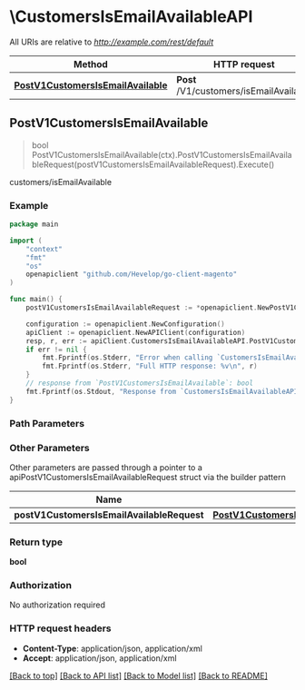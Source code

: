 # \CustomersIsEmailAvailableAPI

All URIs are relative to *http://example.com/rest/default*

Method | HTTP request | Description
------------- | ------------- | -------------
[**PostV1CustomersIsEmailAvailable**](CustomersIsEmailAvailableAPI.md#PostV1CustomersIsEmailAvailable) | **Post** /V1/customers/isEmailAvailable | customers/isEmailAvailable



## PostV1CustomersIsEmailAvailable

> bool PostV1CustomersIsEmailAvailable(ctx).PostV1CustomersIsEmailAvailableRequest(postV1CustomersIsEmailAvailableRequest).Execute()

customers/isEmailAvailable



### Example

```go
package main

import (
	"context"
	"fmt"
	"os"
	openapiclient "github.com/Hevelop/go-client-magento"
)

func main() {
	postV1CustomersIsEmailAvailableRequest := *openapiclient.NewPostV1CustomersIsEmailAvailableRequest("CustomerEmail_example") // PostV1CustomersIsEmailAvailableRequest |  (optional)

	configuration := openapiclient.NewConfiguration()
	apiClient := openapiclient.NewAPIClient(configuration)
	resp, r, err := apiClient.CustomersIsEmailAvailableAPI.PostV1CustomersIsEmailAvailable(context.Background()).PostV1CustomersIsEmailAvailableRequest(postV1CustomersIsEmailAvailableRequest).Execute()
	if err != nil {
		fmt.Fprintf(os.Stderr, "Error when calling `CustomersIsEmailAvailableAPI.PostV1CustomersIsEmailAvailable``: %v\n", err)
		fmt.Fprintf(os.Stderr, "Full HTTP response: %v\n", r)
	}
	// response from `PostV1CustomersIsEmailAvailable`: bool
	fmt.Fprintf(os.Stdout, "Response from `CustomersIsEmailAvailableAPI.PostV1CustomersIsEmailAvailable`: %v\n", resp)
}
```

### Path Parameters



### Other Parameters

Other parameters are passed through a pointer to a apiPostV1CustomersIsEmailAvailableRequest struct via the builder pattern


Name | Type | Description  | Notes
------------- | ------------- | ------------- | -------------
 **postV1CustomersIsEmailAvailableRequest** | [**PostV1CustomersIsEmailAvailableRequest**](PostV1CustomersIsEmailAvailableRequest.md) |  | 

### Return type

**bool**

### Authorization

No authorization required

### HTTP request headers

- **Content-Type**: application/json, application/xml
- **Accept**: application/json, application/xml

[[Back to top]](#) [[Back to API list]](../README.md#documentation-for-api-endpoints)
[[Back to Model list]](../README.md#documentation-for-models)
[[Back to README]](../README.md)

